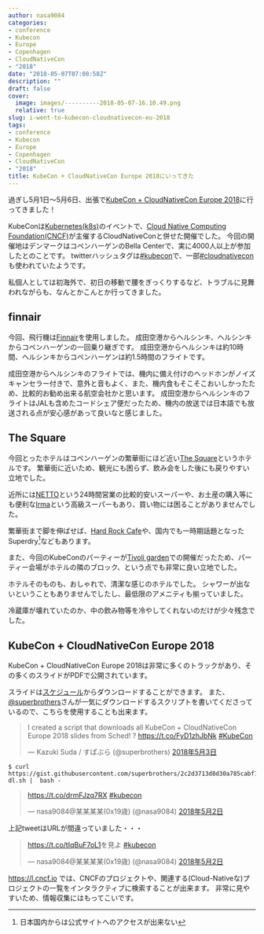 ```yaml
---
author: nasa9084
categories:
- conference
- Kubecon
- Europe
- Copenhagen
- CloudNativeCon
- "2018"
date: "2018-05-07T07:08:58Z"
description: ""
draft: false
cover:
  image: images/----------2018-05-07-16.10.49.png
  relative: true
slug: i-went-to-kubecon-cloudnativecon-eu-2018
tags:
- conference
- Kubecon
- Europe
- Copenhagen
- CloudNativeCon
- "2018"
title: KubeCon + CloudNativeCon Europe 2018にいってきた
---
```



過ぎし5月1日〜5月6日、出張で[KubeCon + CloudNativeCon Europe 2018](https://events.linuxfoundation.org/kubecon-eu-2018/)に行ってきました！

KubeConは[Kubernetes(k8s)](https://kubernetes.io/)のイベントで、[Cloud Native Computing Foundation(CNCF)](https://www.cncf.io/)が主催するCloudNativeConと併せた開催でした。
今回の開催地はデンマークはコペンハーゲンのBella Centerで、実に4000人以上が参加したとのことです。
twitterハッシュタグは[#kubecon](https://twitter.com/hashtag/kubecon)で、一部[#cloudnativecon](https://twitter.com/hashtag/cloudnativecon)も使われていたようです。

私個人としては初海外で、初日の移動で腰をぎっくりするなど、トラブルに見舞われながらも、なんとかこんとか行ってきました。

## finnair

今回、飛行機は[Finnair](https://www.finnair.com/jp/jp/)を使用しました。
成田空港からヘルシンキ、ヘルシンキからコペンハーゲンの一回乗り継ぎです。
成田空港からヘルシンキは約10時間、ヘルシンキからコペンハーゲンは約1.5時間のフライトです。

成田空港からヘルシンキのフライトでは、機内に備え付けのヘッドホンがノイズキャンセラー付きで、意外と音もよく、また、機内食もそこそこおいしかったため、比較的お勧め出来る航空会社かと思います。
成田空港からヘルシンキのフライトはJALも含めたコードシェア便だったため、機内の放送では日本語でも放送される点が安心感があって良いなと感じました。

## The Square

今回とったホテルはコペンハーゲンの繁華街にほど近い[The Square](https://www.thesquarecopenhagen.com/)というホテルです。
繁華街に近いため、観光にも困らず、飲み会をした後にも戻りやすい立地でした。

近所には[NETTO](https://netto.dk/)という24時間営業の比較的安いスーパーや、お土産の購入等にも便利な[Irma](https://irma.dk/)という高級スーパーもあり、買い物には困ることがありませんでした。

繁華街まで脚を伸ばせば、[Hard Rock Cafe](http://www.hardrock.com/cafes/copenhagen/)や、国内でも一時期話題となったSuperdry[^superdry]などもあります。

また、今回のKubeConのパーティーが[Tivoli garden](https://www.tivoli.dk/en/)での開催だったため、パーティー会場がホテルの隣のブロック、という点でも非常に良い立地でした。

ホテルそのものも、おしゃれで、清潔な感じのホテルでした。
シャワーが出ないということもありませんでしたし、最低限のアメニティも揃っていました。

冷蔵庫が壊れていたのか、中の飲み物等を冷やしてくれないのだけが少々残念でした。

## KubeCon + CloudNativeCon Europe 2018

KubeCon + CloudNativeCon Europe 2018は非常に多くのトラックがあり、その多くのスライドがPDFで公開されています。

スライドは[スケジュール](https://kccnceu18.sched.com/)からダウンロードすることができます。
また、[@superbrothers](https://twitter.com/superbrothers)さんが一気にダウンロードするスクリプトを書いてくださっているので、こちらを使用することも出来ます。

<blockquote class="twitter-tweet" data-lang="ja"><p lang="en" dir="ltr">I created a script that downloads all KubeCon + CloudNativeCon Europe 2018 slides from Sched! ? <a href="https://t.co/FyD1zhJbNk">https://t.co/FyD1zhJbNk</a> <a href="https://twitter.com/hashtag/KubeCon?src=hash&amp;ref_src=twsrc%5Etfw">#KubeCon</a></p>&mdash; Kazuki Suda / すぱぶら (@superbrothers) <a href="https://twitter.com/superbrothers/status/991980611526066176?ref_src=twsrc%5Etfw">2018年5月3日</a></blockquote>
<script async src="https://platform.twitter.com/widgets.js" charset="utf-8"></script>

``` shell
$ curl https://gist.githubusercontent.com/superbrothers/2c2d3713d8d30a785cabf77831489fcd/raw/666ba22738e1d18ece311d7ba9bb4b88e5def60c/kccnceu18-dl.sh |  bash -
```

<blockquote class="twitter-tweet" data-lang="ja"><p lang="und" dir="ltr"><a href="https://t.co/drmFJzq7RX">https://t.co/drmFJzq7RX</a> <a href="https://twitter.com/hashtag/kubecon?src=hash&amp;ref_src=twsrc%5Etfw">#kubecon</a></p>&mdash; nasa9084@某某某某(0x19歳) (@nasa9084) <a href="https://twitter.com/nasa9084/status/991575989099655168?ref_src=twsrc%5Etfw">2018年5月2日</a></blockquote>
<script async src="https://platform.twitter.com/widgets.js" charset="utf-8"></script>

上記tweetはURLが間違っていました・・・

<blockquote class="twitter-tweet" data-lang="ja"><p lang="und" dir="ltr"><a href="https://t.co/tIqBuF7oL1">https://t.co/tIqBuF7oL1</a>を見よ <a href="https://twitter.com/hashtag/kubecon?src=hash&amp;ref_src=twsrc%5Etfw">#kubecon</a></p>&mdash; nasa9084@某某某某(0x19歳) (@nasa9084) <a href="https://twitter.com/nasa9084/status/991578293836173312?ref_src=twsrc%5Etfw">2018年5月2日</a></blockquote>
<script async src="https://platform.twitter.com/widgets.js" charset="utf-8"></script>

https://l.cncf.io では、CNCFのプロジェクトや、関連する(Cloud-Nativeな)プロジェクトの一覧をインタラクティブに検索することが出来ます。
非常に見やすいため、情報収集にはもってこいです。

[^superdry]: 日本国内からは公式サイトへのアクセスが出来ない

